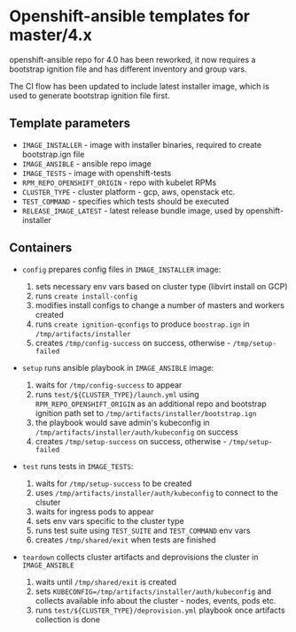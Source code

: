 Openshift-ansible templates for master/4.x
=========

openshift-ansible repo for 4.0 has been reworked, it now requires a bootstrap ignition file and
has different inventory and group vars.

The CI flow has been updated to include latest installer image, which is used to generate bootstrap
ignition file first.

## Template parameters
* `IMAGE_INSTALLER` - image with installer binaries, required to create bootstrap.ign file
* `IMAGE_ANSIBLE` - ansible repo image
* `IMAGE_TESTS` - image with openshift-tests
* `RPM_REPO_OPENSHIFT_ORIGIN` - repo with kubelet RPMs
* `CLUSTER_TYPE` - cluster platform - gcp, aws, openstack etc.
* `TEST_COMMAND` - specifies which tests should be executed
* `RELEASE_IMAGE_LATEST` - latest release bundle image, used by openshift-installer

## Containers
* `config` prepares config files in `IMAGE_INSTALLER` image:
  1. sets necessary env vars based on cluster type (libvirt install on GCP)
  2. runs `create install-config`
  3. modifies install configs to change a number of masters and workers created
  4. runs `create ignition-qconfigs` to produce `boostrap.ign` in `/tmp/artifacts/installer`
  5. creates `/tmp/config-success` on success, otherwise - `/tmp/setup-failed`

* `setup` runs ansible playbook in `IMAGE_ANSIBLE` image:
  1. waits for `/tmp/config-success` to appear
  2. runs `test/${CLUSTER_TYPE}/launch.yml` using `RPM_REPO_OPENSHIFT_ORIGIN` as an additional repo and bootstrap ignition path set to `/tmp/artifacts/installer/bootstrap.ign`
  3. the playbook would save admin's kubeconfig in `/tmp/artifacts/installer/auth/kubeconfig` on success
  4. creates `/tmp/setup-success` on success, otherwise - `/tmp/setup-failed`

* `test` runs tests in `IMAGE_TESTS`:
  1. waits for `/tmp/setup-success` to be created
  2. uses `/tmp/artifacts/installer/auth/kubeconfig` to connect to the clsuter
  3. waits for ingress pods to appear
  4. sets env vars specific to the cluster type
  5. runs test suite using `TEST_SUITE` and `TEST_COMMAND` env vars
  6. creates `/tmp/shared/exit` when tests are finished

* `teardown` collects cluster artifacts and deprovisions the cluster in `IMAGE_ANSIBLE`
  1. waits until `/tmp/shared/exit` is created
  2. sets `KUBECONFIG=/tmp/artifacts/installer/auth/kubeconfig` and collects available info about the cluster - nodes, events, pods etc.
  3. runs `test/${CLUSTER_TYPE}/deprovision.yml` playbook once artifacts collection is done
